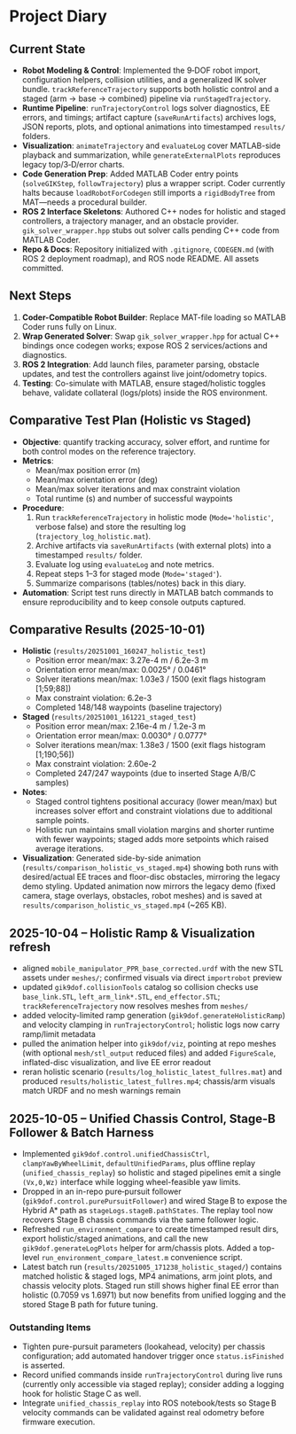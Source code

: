 # Project Diary

## Current State
- **Robot Modeling & Control**: Implemented the 9‑DOF robot import, configuration helpers, collision utilities, and a generalized IK solver bundle. `trackReferenceTrajectory` supports both holistic control and a staged (arm → base → combined) pipeline via `runStagedTrajectory`.
- **Runtime Pipeline**: `runTrajectoryControl` logs solver diagnostics, EE errors, and timings; artifact capture (`saveRunArtifacts`) archives logs, JSON reports, plots, and optional animations into timestamped `results/` folders.
- **Visualization**: `animateTrajectory` and `evaluateLog` cover MATLAB-side playback and summarization, while `generateExternalPlots` reproduces legacy top/3‑D/error charts.
- **Code Generation Prep**: Added MATLAB Coder entry points (`solveGIKStep`, `followTrajectory`) plus a wrapper script. Coder currently halts because `loadRobotForCodegen` still imports a `rigidBodyTree` from MAT—needs a procedural builder.
- **ROS 2 Interface Skeletons**: Authored C++ nodes for holistic and staged controllers, a trajectory manager, and an obstacle provider. `gik_solver_wrapper.hpp` stubs out solver calls pending C++ code from MATLAB Coder.
- **Repo & Docs**: Repository initialized with `.gitignore`, `CODEGEN.md` (with ROS 2 deployment roadmap), and ROS node README. All assets committed.

## Next Steps
1. **Coder-Compatible Robot Builder**: Replace MAT-file loading so MATLAB Coder runs fully on Linux.
2. **Wrap Generated Solver**: Swap `gik_solver_wrapper.hpp` for actual C++ bindings once codegen works; expose ROS 2 services/actions and diagnostics.
3. **ROS 2 Integration**: Add launch files, parameter parsing, obstacle updates, and test the controllers against live joint/odometry topics.
4. **Testing**: Co-simulate with MATLAB, ensure staged/holistic toggles behave, validate collateral (logs/plots) inside the ROS environment.

## Comparative Test Plan (Holistic vs Staged)
- **Objective**: quantify tracking accuracy, solver effort, and runtime for both control modes on the reference trajectory.
- **Metrics**:
  - Mean/max position error (m)
  - Mean/max orientation error (deg)
  - Mean/max solver iterations and max constraint violation
  - Total runtime (s) and number of successful waypoints
- **Procedure**:
  1. Run `trackReferenceTrajectory` in holistic mode (`Mode='holistic'`, verbose false) and store the resulting log (`trajectory_log_holistic.mat`).
  2. Archive artifacts via `saveRunArtifacts` (with external plots) into a timestamped `results/` folder.
  3. Evaluate log using `evaluateLog` and note metrics.
  4. Repeat steps 1–3 for staged mode (`Mode='staged'`).
  5. Summarize comparisons (tables/notes) back in this diary.
- **Automation**: Script test runs directly in MATLAB batch commands to ensure reproducibility and to keep console outputs captured.

## Comparative Results (2025-10-01)
- **Holistic** (`results/20251001_160247_holistic_test`)
  - Position error mean/max: 3.27e-4 m / 6.2e-3 m
  - Orientation error mean/max: 0.0025° / 0.0461°
  - Solver iterations mean/max: 1.03e3 / 1500 (exit flags histogram [1;59;88])
  - Max constraint violation: 6.2e-3
  - Completed 148/148 waypoints (baseline trajectory)
- **Staged** (`results/20251001_161221_staged_test`)
  - Position error mean/max: 2.16e-4 m / 1.2e-3 m
  - Orientation error mean/max: 0.0030° / 0.0777°
  - Solver iterations mean/max: 1.38e3 / 1500 (exit flags histogram [1;190;56])
  - Max constraint violation: 2.60e-2
  - Completed 247/247 waypoints (due to inserted Stage A/B/C samples)
- **Notes**:
  - Staged control tightens positional accuracy (lower mean/max) but increases solver effort and constraint violations due to additional sample points.
  - Holistic run maintains small violation margins and shorter runtime with fewer waypoints; staged adds more setpoints which raised average iterations.
- **Visualization**: Generated side-by-side animation (`results/comparison_holistic_vs_staged.mp4`) showing both runs with desired/actual EE traces and floor-disc obstacles, mirroring the legacy demo styling.
  Updated animation now mirrors the legacy demo (fixed camera, stage overlays, obstacles, robot meshes) and is saved at `results/comparison_holistic_vs_staged.mp4` (~265 KB).

## 2025-10-04 – Holistic Ramp & Visualization refresh

- aligned `mobile_manipulator_PPR_base_corrected.urdf` with the new STL assets under `meshes/`; confirmed visuals via direct `importrobot` preview
- updated `gik9dof.collisionTools` catalog so collision checks use `base_link.STL`, `left_arm_link*.STL`, `end_effector.STL`; `trackReferenceTrajectory` now resolves meshes from `meshes/`
- added velocity-limited ramp generation (`gik9dof.generateHolisticRamp`) and velocity clamping in `runTrajectoryControl`; holistic logs now carry ramp/limit metadata
- pulled the animation helper into `gik9dof/viz`, pointing at repo meshes (with optional `mesh/stl_output` reduced files) and added `FigureScale`, inflated-disc visualization, and live EE error readout
- reran holistic scenario (`results/log_holistic_latest_fullres.mat`) and produced `results/holistic_latest_fullres.mp4`; chassis/arm visuals match URDF and no mesh warnings remain

## 2025-10-05 – Unified Chassis Control, Stage-B Follower & Batch Harness

- Implemented `gik9dof.control.unifiedChassisCtrl`, `clampYawByWheelLimit`, `defaultUnifiedParams`, plus offline replay (`unified_chassis_replay`) so holistic and staged pipelines emit a single `(Vx,0,Wz)` interface while logging wheel-feasible yaw limits.
- Dropped in an in-repo pure‑pursuit follower (`gik9dof.control.purePursuitFollower`) and wired Stage B to expose the Hybrid A* path as `stageLogs.stageB.pathStates`. The replay tool now recovers Stage B chassis commands via the same follower logic.
- Refreshed `run_environment_compare` to create timestamped result dirs, export holistic/staged animations, and call the new `gik9dof.generateLogPlots` helper for arm/chassis plots. Added a top-level `run_environment_compare_latest.m` convenience script.
- Latest batch run (`results/20251005_171238_holistic_staged/`) contains matched holistic & staged logs, MP4 animations, arm joint plots, and chassis velocity plots. Staged run still shows higher final EE error than holistic (0.7059 vs 1.6971) but now benefits from unified logging and the stored Stage B path for future tuning.

### Outstanding Items
- Tighten pure-pursuit parameters (lookahead, velocity) per chassis configuration; add automated handover trigger once `status.isFinished` is asserted.
- Record unified commands inside `runTrajectoryControl` during live runs (currently only accessible via staged replay); consider adding a logging hook for holistic Stage C as well.
- Integrate `unified_chassis_replay` into ROS notebook/tests so Stage B velocity commands can be validated against real odometry before firmware execution.
